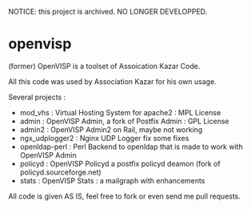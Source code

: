 NOTICE: this project is archived. NO LONGER DEVELOPPED.
# openvisp
(former) OpenVISP is a toolset of Assoication Kazar Code.

All this code was used by Association Kazar for his own usage.

Several projects :

- mod_vhs        : Virtual Hosting System for apache2 : MPL License
- admin          : OpenVISP Admin, a fork of Postfix Admin : GPL License
- admin2         : OpenVISP Admin2 on Rail, maybe not working
- ngx_udplogger2 : Nginx UDP Logger fix some fixes
- openldap-perl  : Perl Backend to openldap that is made to work with OpenVISP Admin
- policyd        : OpenVISP Policyd a postfix policyd deamon (fork of policyd.sourceforge.net)
- stats         : OpenVISP Stats : a mailgraph with enhancements

All code is given AS IS, feel free to fork or even send me pull requests.
